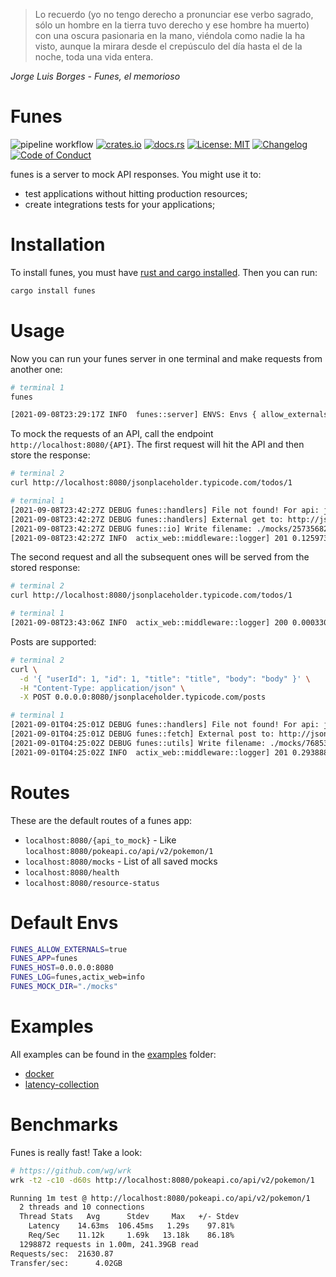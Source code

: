 > Lo recuerdo (yo no tengo derecho a pronunciar ese verbo sagrado, sólo un
> hombre en la tierra tuvo derecho y ese hombre ha muerto) con una oscura
> pasionaria en la mano, viéndola como nadie la ha visto, aunque la mirara desde
> el crepúsculo del día hasta el de la noche, toda una vida entera.

*Jorge Luis Borges - Funes, el memorioso*

# Funes

![pipeline workflow](https://github.com/rodmoioliveira/funes/actions/workflows/rust.yml/badge.svg)
[![crates.io](https://img.shields.io/crates/v/funes.svg)](https://crates.io/crates/funes)
[![docs.rs](https://docs.rs/funes/badge.svg)](https://docs.rs/funes)
[![License: MIT](https://img.shields.io/badge/License-MIT-blue.svg)](https://github.com/rodmoioliveira/funes/blob/main/LICENSE)
[![Changelog](https://camo.githubusercontent.com/4d89fc2186d69bdbb2c6ea6cb54ab16915be5e5e0b63a393e87a75741f1baa8c/68747470733a2f2f696d672e736869656c64732e696f2f62616467652f6368616e67656c6f672d4348414e47454c4f472e6d642d253233453035373335)](https://github.com/rodmoioliveira/funes/blob/main/CHANGELOG.md)
[![Code of Conduct](https://img.shields.io/badge/code-of%20conduct-blue.svg)](https://github.com/rodmoioliveira/funes/blob/main/CODE_OF_CONDUCT.md)

funes is a server to mock API responses. You might use it to:

- test applications without hitting production resources;
- create integrations tests for your applications;

# Installation

To install funes, you must have [rust and cargo
installed](https://www.rust-lang.org/tools/install). Then you can run:

```sh
cargo install funes
```

# Usage

Now you can run your funes server in one terminal and make requests from another
one:

```sh
# terminal 1
funes

[2021-09-08T23:29:17Z INFO  funes::server] ENVS: Envs { allow_externals: true, api_regex: ".+", h_server: "funes", h_user_agent: "funes", latency_collection: "none", latency_enable: false, localhost: "0.0.0.0:8080", log: "funes,actix_web=info", mock_dir: "./mocks" }, LATENCY_COLLECTION: {}
```

To mock the requests of an API, call the endpoint `http://localhost:8080/{API}`.
The first request will hit the API and then store the response:

```sh
# terminal 2
curl http://localhost:8080/jsonplaceholder.typicode.com/todos/1

# terminal 1
[2021-09-08T23:42:27Z DEBUG funes::handlers] File not found! For api: jsonplaceholder.typicode.com/todos/1, resource: ./mocks/2573568215281262167.json
[2021-09-08T23:42:27Z DEBUG funes::handlers] External get to: http://jsonplaceholder.typicode.com/todos/1
[2021-09-08T23:42:27Z DEBUG funes::io] Write filename: ./mocks/2573568215281262167.json
[2021-09-08T23:42:27Z INFO  actix_web::middleware::logger] 201 0.125973 GET /jsonplaceholder.typicode.com/todos/1 HTTP/1.1 curl/7.64.1 bytes:66
```

The second request and all the subsequent ones will be served from the stored
response:

```sh
# terminal 2
curl http://localhost:8080/jsonplaceholder.typicode.com/todos/1

# terminal 1
[2021-09-08T23:43:06Z INFO  actix_web::middleware::logger] 200 0.000330 GET /jsonplaceholder.typicode.com/todos/1 HTTP/1.1 curl/7.64.1 bytes:66
```

Posts are supported:

```sh
# terminal 2
curl \
  -d '{ "userId": 1, "id": 1, "title": "title", "body": "body" }' \
  -H "Content-Type: application/json" \
  -X POST 0.0.0.0:8080/jsonplaceholder.typicode.com/posts

# terminal 1
[2021-09-01T04:25:01Z DEBUG funes::handlers] File not found! For api: jsonplaceholder.typicode.com/posts, resource: ./mocks/768531861528487606.json, payload_post: {"body":"body","id":1,"title":"title","userId":1}
[2021-09-01T04:25:01Z DEBUG funes::fetch] External post to: http://jsonplaceholder.typicode.com/posts
[2021-09-01T04:25:02Z DEBUG funes::utils] Write filename: ./mocks/768531861528487606.json
[2021-09-01T04:25:02Z INFO  actix_web::middleware::logger] 201 0.293888 POST /jsonplaceholder.typicode.com/posts HTTP/1.1 curl/7.64.1 bytes:51
```

# Routes

These are the default routes of a funes app:

- `localhost:8080/{api_to_mock}` - Like `localhost:8080/pokeapi.co/api/v2/pokemon/1`
- `localhost:8080/mocks` - List of all saved mocks
- `localhost:8080/health`
- `localhost:8080/resource-status`

# Default Envs

```sh
FUNES_ALLOW_EXTERNALS=true
FUNES_APP=funes
FUNES_HOST=0.0.0.0:8080
FUNES_LOG=funes,actix_web=info
FUNES_MOCK_DIR="./mocks"
```

# Examples

All examples can be found in the [examples](https://github.com/rodmoioliveira/funes/tree/main/examples) folder:

- [docker](https://github.com/rodmoioliveira/funes/tree/main/examples/docker)
- [latency-collection](https://github.com/rodmoioliveira/funes/tree/main/examples/latency-collection)

# Benchmarks

Funes is really fast! Take a look:

```sh
# https://github.com/wg/wrk
wrk -t2 -c10 -d60s http://localhost:8080/pokeapi.co/api/v2/pokemon/1

Running 1m test @ http://localhost:8080/pokeapi.co/api/v2/pokemon/1
  2 threads and 10 connections
  Thread Stats   Avg      Stdev     Max   +/- Stdev
    Latency    14.63ms  106.45ms   1.29s    97.81%
    Req/Sec    11.12k     1.69k   13.18k    86.18%
  1298872 requests in 1.00m, 241.39GB read
Requests/sec:  21630.87
Transfer/sec:      4.02GB
```
